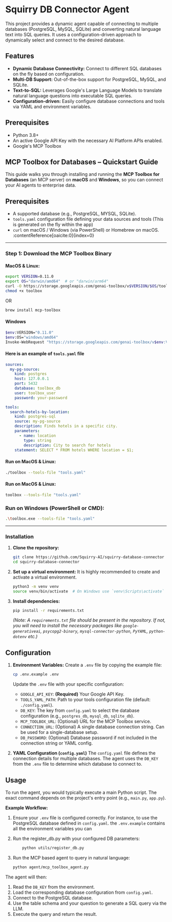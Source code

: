 # Squirry DB Connector Agent

This project provides a dynamic agent capable of connecting to multiple databases (PostgreSQL, MySQL, SQLite) and converting natural language text into SQL queries. It uses a configuration-driven approach to dynamically select and connect to the desired database.

## Features

-   **Dynamic Database Connectivity:** Connect to different SQL databases on the fly based on configuration.
-   **Multi-DB Support:** Out-of-the-box support for PostgreSQL, MySQL, and SQLite.
-   **Text-to-SQL:** Leverages Google's Large Language Models to translate natural language questions into executable SQL queries.
-   **Configuration-driven:** Easily configure database connections and tools via YAML and environment variables.

## Prerequisites

-   Python 3.8+
-   An active Google API Key with the necessary AI Platform APIs enabled.
-   Google's MCP Toolbox

## MCP Toolbox for Databases – Quickstart Guide

This guide walks you through installing and running the **MCP Toolbox for Databases** (an MCP server) on **macOS** and **Windows**, so you can connect your AI agents to enterprise data.



##  Prerequisites

- A supported database (e.g., PostgreSQL, MYSQL, SQLite).  
- `tools.yaml` configuration file defining your data sources and tools (This is generated on the fly within the app)  
- `curl` on macOS / Windows (via PowerShell) or Homebrew on macOS.  
:contentReference[oaicite:0]{index=0}

---

###  Step 1: Download the MCP Toolbox Binary

#### MacOS & Linux:
```bash
export VERSION=0.11.0
export OS="darwin/amd64"  # or "darwin/arm64"
curl -O https://storage.googleapis.com/genai-toolbox/v$VERSION/$OS/toolbox
chmod +x toolbox
```
OR
```bash
brew install mcp-toolbox
```

#### Windows
```bash
$env:VERSION="0.11.0"
$env:OS="windows/amd64"
Invoke-WebRequest "https://storage.googleapis.com/genai-toolbox/v$env:VERSION/$env:OS/toolbox.exe" -OutFile "toolbox.exe"
```

#### Here is an example of `tools.yaml` file
```yaml
sources:
  my-pg-source:
    kind: postgres
    host: 127.0.0.1
    port: 5432
    database: toolbox_db
    user: toolbox_user
    password: your-password

tools:
  search-hotels-by-location:
    kind: postgres-sql
    source: my-pg-source
    description: Finds hotels in a specific city.
    parameters:
      - name: location
        type: string
        description: City to search for hotels
    statement: SELECT * FROM hotels WHERE location = $1;
```

#### Run on MacOS & Linux:
```bash
./toolbox --tools-file "tools.yaml"
```

#### Run on MacOS & Linux:
```bash
toolbox --tools-file "tools.yaml"
```

### Run on Windows (PowerShell or CMD):
```bash
.\toolbox.exe --tools-file "tools.yaml"
```

---

### Installation

1.  **Clone the repository:**
    ```bash
    git clone https://github.com/Squirry-AI/squirry-database-connector
    cd squirry-database-connector
    ```

2.  **Set up a virtual environment:**
    It is highly recommended to create and activate a virtual environment.
    ```bash
    python3 -m venv venv
    source venv/bin/activate  # On Windows use `venv\Scripts\activate`
    ```

3.  **Install dependencies:**
    ```bash
    pip install -r requirements.txt
    ```
    *(Note: A `requirements.txt` file should be present in the repository. If not, you will need to install the necessary packages like `google-generativeai`, `psycopg2-binary`, `mysql-connector-python`, `PyYAML`, `python-dotenv` etc.)*

## Configuration

1.  **Environment Variables:**
    Create a `.env` file by copying the example file:
    ```bash
    cp .env.example .env
    ```
    Update the `.env` file with your specific configuration:

    -   `GOOGLE_API_KEY`: **(Required)** Your Google API Key.
    -   `TOOLS_YAML_PATH`: Path to your tools configuration file (default: `./config.yaml`).
    -   `DB_KEY`: The key from `config.yaml` to select the database configuration (e.g., `postgres_db`, `mysql_db`, `sqlite_db`).
    -   `MCP_TOOLBOX_URL`: (Optional) URL for the MCP Toolbox service.
    -   `CONNECTION_URL`: (Optional) A single database connection string. Can be used for a single-database setup.
    -   `DB_PASSWORD`: (Optional) Database password if not included in the connection string or YAML config.

2.  **YAML Configuration (`config.yaml`)**
    The `config.yaml` file defines the connection details for multiple databases. The agent uses the `DB_KEY` from the `.env` file to determine which database to connect to.

## Usage

To run the agent, you would typically execute a main Python script. The exact command depends on the project's entry point (e.g., `main.py`, `app.py`).

**Example Workflow:**

1.  Ensure your `.env` file is configured correctly. For instance, to use the PostgreSQL database defined in `config.yaml`. the `.env.example` contains all the environment variables you can

2. Run the register_db.py with your configured DB parameters:
    ```bash
        python utils/register_db.py 
    ```    
     
3. Run the MCP based agent to query in natural language:
    ```bash
    python agent/mcp_toolbox_agent.py 
    ```

The agent will then:
1.  Read the `DB_KEY` from the environment.
2.  Load the corresponding database configuration from `config.yaml`.
3.  Connect to the PostgreSQL database.
4.  Use the table schema and your question to generate a SQL query via the LLM.
5.  Execute the query and return the result.
